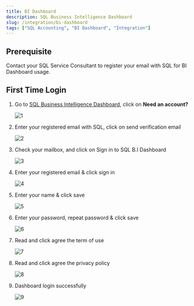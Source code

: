```yaml
---
title: BI Dashboard
description: SQL Business Intelligence Dashboard
slug: /integration/bi-dashboard
tags: ["SQL Accounting", "BI Dashboard", "Integration"]
---
```


## Prerequisite

Contact your SQL Service Consultant to register your email with SQL for BI Dashboard usage.

## First Time Login

1. Go to [SQL Business Intelligence Dashboard](https://bi.sql.com.my/), click on **Need an account?**

    ![1](../../static/img/integration/bi-dashboard/1.png)

2. Enter your registered email with SQL, click on send verification email

    ![2](../../static/img/integration/bi-dashboard/2.png)

3. Check your mailbox, and click on Sign in to SQL B.I Dashboard

    ![3](../../static/img/integration/bi-dashboard/3.png)

4. Enter your registered email & click sign in

    ![4](../../static/img/integration/bi-dashboard/4.png)

5. Enter your name & click save

    ![5](../../static/img/integration/bi-dashboard/5.png)

6. Enter your password, repeat password & click save

    ![6](../../static/img/integration/bi-dashboard/6.png)

7. Read and click agree the term of use

    ![7](../../static/img/integration/bi-dashboard/7.png)

8. Read and click agree the privacy policy

    ![8](../../static/img/integration/bi-dashboard/8.png)

9. Dashboard login successfully

    ![9](../../static/img/integration/bi-dashboard/9.png)
